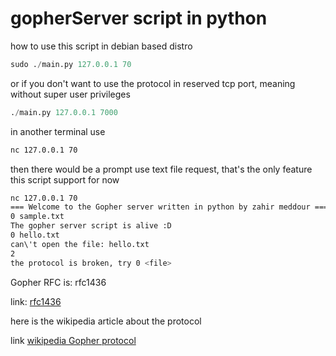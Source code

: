# gopherServer script in python

how to use this script in debian based distro
```python
sudo ./main.py 127.0.0.1 70
```
or if you don't want to use the protocol in reserved tcp port, meaning without super user privileges
```python
./main.py 127.0.0.1 7000
```
in another terminal use
```bash
nc 127.0.0.1 70
```
then there would be a prompt use text file request, that's the only feature this script support for now
```bash
nc 127.0.0.1 70
=== Welcome to the Gopher server written in python by zahir meddour ===
0 sample.txt
The gopher server script is alive :D
0 hello.txt
can\'t open the file: hello.txt
2
the protocol is broken, try 0 <file>
```
Gopher RFC is: rfc1436

link: [rfc1436](https://www.ietf.org/rfc/rfc1436.txt)

here is the wikipedia article about the protocol

link [wikipedia Gopher protocol](https://en.wikipedia.org/wiki/Gopher_(protocol))
